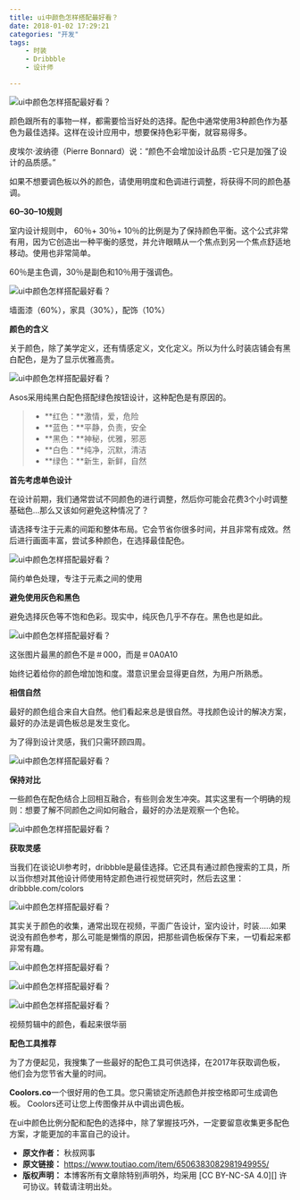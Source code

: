 ```yaml
---
title: ui中颜色怎样搭配最好看？
date: 2018-01-02 17:29:21
categories: "开发"
tags:
	- 时装
	- Dribbble
	- 设计师

---
```


![ui中颜色怎样搭配最好看？][ui]

颜色跟所有的事物一样，都需要恰当好处的选择。配色中通常使用3种颜色作为基色为最佳选择。这样在设计应用中，想要保持色彩平衡，就容易得多。

皮埃尔·波纳德（Pierre Bonnard）说：“颜色不会增加设计品质 -它只是加强了设计的品质感。”

如果不想要调色板以外的颜色，请使用明度和色调进行调整，将获得不同的颜色基调。

**60–30–10规则**

室内设计规则中， 60％+ 30％+ 10％的比例是为了保持颜色平衡。这个公式非常有用，因为它创造出一种平衡的感觉，并允许眼睛从一个焦点到另一个焦点舒适地移动。使用也非常简单。

60％是主色调，30％是副色和10％用于强调色。

![ui中颜色怎样搭配最好看？][ui 1]

墙面漆（60%），家具（30%），配饰（10%）

**颜色的含义**

关于颜色，除了美学定义，还有情感定义，文化定义。所以为什么时装店铺会有黑白配色，是为了显示优雅高贵。

![ui中颜色怎样搭配最好看？][ui 2]

Asos采用纯黑白配色搭配绿色按钮设计，这种配色是有原因的。

>  *  **红色：**激情，爱，危险
>  *  **蓝色：**平静，负责，安全
>  *  **黑色：**神秘，优雅，邪恶
>  *  **白色：**纯净，沉默，清洁
>  *  **绿色：**新生，新鲜，自然

**首先考虑单色设计**

在设计前期，我们通常尝试不同颜色的进行调整，然后你可能会花费3个小时调整基础色...那么又该如何避免这种情况了？

请选择专注于元素的间距和整体布局。它会节省你很多时间，并且非常有成效。然后进行画面丰富，尝试多种颜色，在选择最佳配色。

![ui中颜色怎样搭配最好看？][ui 3]

简约单色处理，专注于元素之间的使用

**避免使用灰色和黑色**

避免选择灰色等不饱和色彩。现实中，纯灰色几乎不存在。黑色也是如此。

![ui中颜色怎样搭配最好看？][ui 4]

这张图片最黑的颜色不是＃000，而是＃0A0A10

始终记着给你的颜色增加饱和度。潜意识里会显得更自然，为用户所熟悉。

**相信自然**

最好的颜色组合来自大自然。他们看起来总是很自然。寻找颜色设计的解决方案，最好的办法是调色板总是发生变化。

为了得到设计灵感，我们只需环顾四周。

![ui中颜色怎样搭配最好看？][ui 5]

**保持对比**

一些颜色在配色结合上回相互融合，有些则会发生冲突。其实这里有一个明确的规则：想要了解不同颜色之间如何融合，最好的办法是观察一个色轮。

![ui中颜色怎样搭配最好看？][ui 6]

**获取灵感**

当我们在谈论UI参考时，dribbble是最佳选择。它还具有通过颜色搜索的工具，所以当你想对其他设计师使用特定颜色进行视觉研究时，然后去这里：dribbble.com/colors

![ui中颜色怎样搭配最好看？][ui 7]

其实关于颜色的收集，通常出现在视频，平面广告设计，室内设计，时装.....如果说没有颜色参考，那么可能是懒惰的原因，把那些调色板保存下来，一切看起来都非常有趣。

![ui中颜色怎样搭配最好看？][ui 8]

![ui中颜色怎样搭配最好看？][ui 9]

![ui中颜色怎样搭配最好看？][ui 10]

视频剪辑中的颜色，看起来很华丽

**配色工具推荐**

为了方便起见，我搜集了一些最好的配色工具可供选择，在2017年获取调色板，他们会为您节省大量的时间。

**Coolors.co**一个很好用的色工具。您只需锁定所选颜色并按空格即可生成调色板。 Coolors还可让您上传图像并从中调出调色板。

在ui中颜色比例分配和配色的选择中，除了掌握技巧外，一定要留意收集更多配色方案，才能更加的丰富自己的设计。


[ui]: static/resources/crawler/3MA7-RA7N-VJNE.jpg
[ui 1]: static/resources/crawler/AFBN-3IEZ-7JVJ.jpg
[ui 2]: static/resources/crawler/732E-ZEN2-YAIJ.jpg
[ui 3]: static/resources/crawler/IMUE-UNZV-VFMY.jpg
[ui 4]: static/resources/crawler/IFJB-MAYV-77VF.jpg
[ui 5]: static/resources/crawler/BZIJ-FRIF-QIMI.jpg
[ui 6]: static/resources/crawler/7NE3-YYIU-6NBE.jpg
[ui 7]: static/resources/crawler/RYAM-YIEZ-U7ZA.jpg
[ui 8]: static/resources/crawler/JYII-BIVI-RJFN.jpg
[ui 9]: static/resources/crawler/A7RE-UFYZ-7RRZ.jpg
[ui 10]: static/resources/crawler/AV6V-3YN3-267J.jpg
 *  **原文作者：** 秋叔网事
 *  **原文链接：** https://www.toutiao.com/item/6506383082981949955/
 *  **版权声明：** 本博客所有文章除特别声明外，均采用 [CC BY-NC-SA 4.0][] 许可协议。转载请注明出处。
